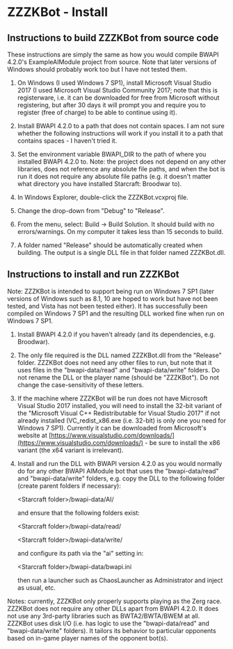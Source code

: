 # ZZZKBot - Install

## Instructions to build ZZZKBot from source code

These instructions are simply the same as how you would compile BWAPI 4.2.0's ExampleAIModule project from source. Note that later versions of Windows should probably work too but I have not tested them.

1. On Windows (I used Windows 7 SP1), install Microsoft Visual Studio 2017 (I used Microsoft Visual Studio Community 2017; note that this is registerware, i.e. it can be downloaded for free from Microsoft without registering, but after 30 days it will prompt you and require you to register (free of charge) to be able to continue using it).

1. Install BWAPI 4.2.0 to a path that does not contain spaces. I am not sure whether the following instructions will work if you install it to a path that contains spaces - I haven't tried it.

1. Set the environment variable BWAPI_DIR to the path of where you installed BWAPI 4.2.0 to. Note: the project does not depend on any other libraries, does not reference any absolute file paths, and when the bot is run it does not require any absolute file paths (e.g. it doesn't matter what directory you have installed Starcraft: Broodwar to).

1. In Windows Explorer, double-click the ZZZKBot.vcxproj file.

1. Change the drop-down from "Debug" to "Release".

1. From the menu, select: Build -> Build Solution. It should build with no errors/warnings. On my computer it takes less than 15 seconds to build.

1. A folder named "Release" should be automatically created when building. The output is a single DLL file in that folder named ZZZKBot.dll.

## Instructions to install and run ZZZKBot

Note: ZZZKBot is intended to support being run on Windows 7 SP1 (later versions of Windows such as 8.1, 10 are hoped to work but have not been tested, and Vista has not been tested either). It has successfully been compiled on Windows 7 SP1 and the resulting DLL worked fine when run on Windows 7 SP1.

1. Install BWAPI 4.2.0 if you haven't already (and its dependencies, e.g. Broodwar).

1. The only file required is the DLL named ZZZKBot.dll from the "Release" folder. ZZZKBot does not need any other files to run, but note that it uses files in the "bwapi-data/read" and "bwapi-data/write" folders. Do not rename the DLL or the player name (should be "ZZZKBot"). Do not change the case-sensitivity of these letters.

1. If the machine where ZZZKBot will be run does not have Microsoft Visual Studio 2017 installed, you will need to install the 32-bit variant of the "Microsoft Visual C++ Redistributable for Visual Studio 2017" if not already installed (VC_redist_x86.exe (i.e. 32-bit) is only one you need for Windows 7 SP1). Currently it can be downloaded from Microsoft's website at [https://www.visualstudio.com/downloads/](https://www.visualstudio.com/downloads/) - be sure to install the x86 variant (the x64 variant is irrelevant).

1. Install and run the DLL with BWAPI version 4.2.0 as you would normally do for any other BWAPI AIModule bot that uses the "bwapi-data/read" and "bwapi-data/write" folders, e.g. copy the DLL to the following folder (create parent folders if necessary):

   \<Starcraft folder\>/bwapi-data/AI/

   and ensure that the following folders exist:

   \<Starcraft folder\>/bwapi-data/read/
   
   \<Starcraft folder\>/bwapi-data/write/

   and configure its path via the "ai" setting in:

   \<Starcraft folder\>/bwapi-data/bwapi.ini

   then run a launcher such as ChaosLauncher as Administrator and inject as usual, etc.

Notes: currently, ZZZKBot only properly supports playing as the Zerg race. ZZZKBot does not require any other DLLs apart from BWAPI 4.2.0. It does not use any 3rd-party libraries such as BWTA2/BWTA/BWEM at all. ZZZKBot uses disk I/O (i.e. has logic to use the "bwapi-data/read" and "bwapi-data/write" folders). It tailors its behavior to particular opponents based on in-game player names of the opponent bot(s).